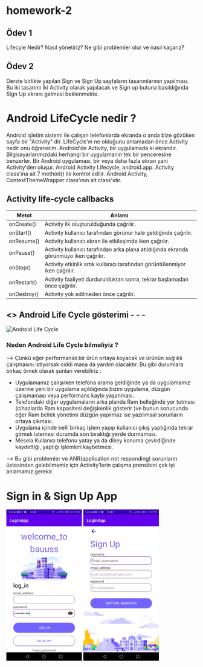 # homework-2

## Ödev 1 

Lifecyle Nedir? Nasıl yönetiriz? Ne gibi problemler olur ve nasıl kaçarız?

## Ödev 2

Derste birlikte yapılan Sign ve Sign Up sayfaların tasarımlarının yapılması. Bu iki tasarımı İki Activity olarak yapılacak ve Sign up butuna basıldığında Sign Up ekranı gelmesi beklenmekte.

# Android LifeCycle nedir ?
Android işletim sistemi ile çalışan telefonlarda ekranda o anda bize gözüken sayfa bir "Activity" dir. LifeCycle'ın ne olduğunu anlamadan önce Activity nedir onu öğrenelim. Android'de Activity, bir uygulamada ki ekrandır. Bilgisayarlarımızdaki herhangi bir uygulamanın tek bir penceresine benzerler. Bir Android uygulaması, bir veya daha fazla ekran yani Activity'den oluşur. Android Activity Lifecycle, android.app. Activity class'ına ait 7 method() ile kontrol edilir. Android Activity, ContextThemeWrapper class'ının alt class'ıdır.
## Activity life-cycle callbacks

| Metot | Anlamı |
|--|--|
| onCreate() | Activity ilk oluşturulduğunda çağrılır. |
| onStart()  | Activity kullanıcı tarafından görünür hale geldiğinde çağrılır. |
| onResume()  | Activity kullanıcı ekran ile etkileşimde iken çağrılır. |
| onPause()   | Activity kullanıcı tarafından arka plana atıldığında ekranda görünmüyo iken çağrılır. |
| onStop()    | Activity etkinlik artık kullanıcı tarafından görüntülenmiyor iken çağrılır. |
| onRestart()  | Activity faaliyeti durdurulduktan sonra, tekrar başlamadan önce çağrılır. |
| onDestroy()  | Activity yok edilmeden önce çağrılır. |


##  <> Android Life Cycle gösterimi - - -

![Android Life Cycle](https://static.javatpoint.com/images/androidimages/Android-Activity-Lifecycle.png)



### Neden Android Life Cycle bilmeliyiz ?

--> Çünkü eğer performanslı bir ürün ortaya koyacak ve ürünün sağlıklı çalışmasını istiyorsak ciddi mana da yardım olacaktır. Bu gibi durumlara birkaç örnek olarak şunları verebiliriz : 


- Uygulamamız çalışırken telefona arama geldiğinde ya da uygulamamız üzerine yeni bir uygulama açıldığında bizim uygulama, düzgün çalışmaması veya performans kaybı yaşanması.
- Telefondaki diğer uygulamaların arka planda Ram belleğinde yer tutması (cihazlarda Ram kapasitesi değişkenlik gösterir )ve bunun sonucunda eğer Ram bellek yönetimi düzgün yapılmaz ise yazılımsal sorunların ortaya çıkması.
- Uygulama içinde belli birkaç işlem yapıp kullanıcı çıkış yaptığında tekrar girmek istemesi durumda son bıraktığı yerde durmaması.
- Mesela Kullanıcı telefonu yatay ya da dikey konuma çevirdiğinde kaydettiği, yaptığı işlemleri kaybetmesi.

--> Bu gibi problemler ve ANR(application not responding) sorunların üstesinden gelebilmemiz için Activity’lerin çalışma prensibini çok iyi anlamamız gerekir.

# Sign in & Sign Up App

<p float="left">
  <img src="https://github.com/atakanUludag0497/patikaDev_Android_Kotlin_BootCamp/blob/main/patikaDev_Android_Kotlin_Bootcamp_projects/LogInApp/s1.jpg" width="200" height="400"/>
  <img src="https://github.com/atakanUludag0497/patikaDev_Android_Kotlin_BootCamp/blob/main/patikaDev_Android_Kotlin_Bootcamp_projects/LogInApp/s2.jpg" width="200" height="400"/>
</p>

